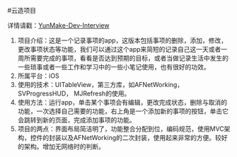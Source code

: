 #云造项目

详情请戳：[YunMake-Dev-Interview](https://github.com/YunMake/YunMake-Dev-Interview#finish_item)

1. 项目介绍：这是一个记录事项的app，这版本包括事项的删除，添加，修改，更改事项状态等功能，我们可以通过这个app来简短的记录自己这一天或者一周所需要完成的事项，看看是否达到预期的目标，或者当做记录生活中发生的一些琐事或者一些工作和学习中的一些小笔记使用，也有很好的功效。
2. 所属平台：iOS
3. 使用的技术：UITableView，第三方库，如AFNetWorking， SVProgressHUD， MJRefresh的使用。
4. 使用方法：运行app，单击某个事项会有编辑，更改完成状态，删除与取消的功能，一次选择自己需要的功能，右上角是一个添加新的事项的按钮，单击它会跳转到新的页面，完成添加事项的功能。
5. 项目的两点：界面布局简洁明了，功能整合分配到位，编码规范，使用MVC架构，控件的封装以及AFNetWorking的二次封装，使用起来非常的方便。较好的架构。增加无网络时的判断。